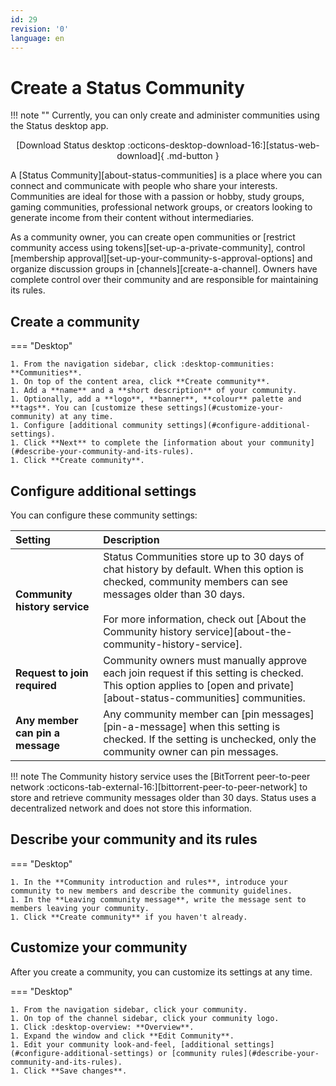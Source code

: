 ```yaml
---
id: 29
revision: '0'
language: en
---
```


# Create a Status Community

!!! note ""
Currently, you can only create and administer communities using the Status desktop app.</br><p style="text-align: center;">[Download Status desktop :octicons-desktop-download-16:][status-web-download]{ .md-button }

A [Status Community][about-status-communities] is a place where you can connect and communicate with people who share your interests. Communities are ideal for those with a passion or hobby, study groups, gaming communities, professional network groups, or creators looking to generate income from their content without intermediaries.

As a community owner, you can create open communities or [restrict community access using tokens][set-up-a-private-community], control [membership approval][set-up-your-community-s-approval-options] and organize discussion groups in [channels][create-a-channel]. Owners have complete control over their community and are responsible for maintaining its rules.

## Create a community

=== "Desktop"

    1. From the navigation sidebar, click :desktop-communities: **Communities**.
    1. On top of the content area, click **Create community**.
    1. Add a **name** and a **short description** of your community.
    1. Optionally, add a **logo**, **banner**, **colour** palette and **tags**. You can [customize these settings](#customize-your-community) at any time.
    1. Configure [additional community settings](#configure-additional-settings).
    1. Click **Next** to complete the [information about your community](#describe-your-community-and-its-rules).
    1. Click **Create community**.

## Configure additional settings

You can configure these community settings:

| Setting                          | Description                                                                                                                                                                                                                                                                 |
| :------------------------------- | :-------------------------------------------------------------------------------------------------------------------------------------------------------------------------------------------------------------------------------------------------------------------------- |
| **Community history service**    | Status Communities store up to 30 days of chat history by default. When this option is checked, community members can see messages older than 30 days.</br></br>For more information, check out [About the Community history service][about-the-community-history-service]. |
| **Request to join required**     | Community owners must manually approve each join request if this setting is checked. This option applies to [open and private][about-status-communities] communities.                                                                                                       |
| **Any member can pin a message** | Any community member can [pin messages][pin-a-message] when this setting is checked. If the setting is unchecked, only the community owner can pin messages.                                                                                                                |

!!! note
The Community history service uses the [BitTorrent peer-to-peer network :octicons-tab-external-16:][bittorrent-peer-to-peer-network] to store and retrieve community messages older than 30 days. Status uses a decentralized network and does not store this information.

## Describe your community and its rules

=== "Desktop"

    1. In the **Community introduction and rules**, introduce your community to new members and describe the community guidelines.
    1. In the **Leaving community message**, write the message sent to members leaving your community.
    1. Click **Create community** if you haven't already.

## Customize your community

After you create a community, you can customize its settings at any time.

=== "Desktop"

    1. From the navigation sidebar, click your community.
    1. On top of the channel sidebar, click your community logo.
    1. Click :desktop-overview: **Overview**.
    1. Expand the window and click **Edit Community**.
    1. Edit your community look-and-feel, [additional settings](#configure-additional-settings) or [community rules](#describe-your-community-and-its-rules).
    1. Click **Save changes**.
